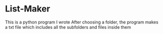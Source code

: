 # List-Maker
This is a python program I wrote
After choosing a folder, the program makes a txt file which includes all the subfolders and files inside them
